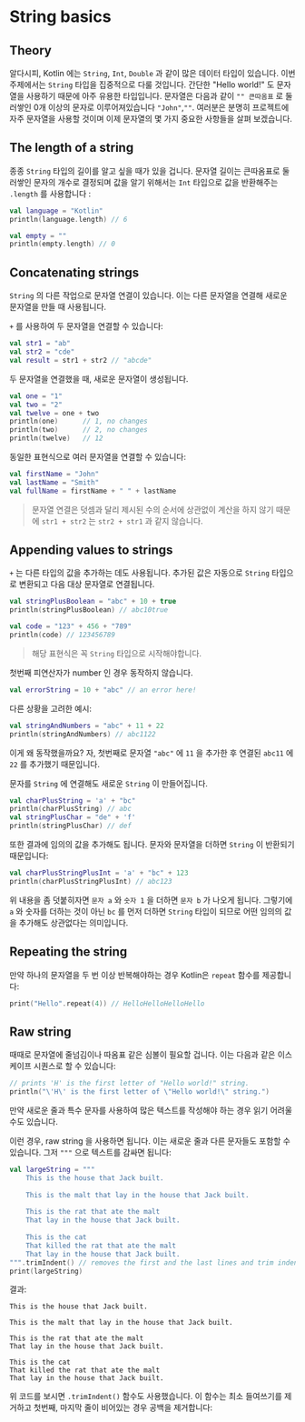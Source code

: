# String basics

## Theory

알다시피, Kotlin 에는 `String`, `Int`, `Double` 과 같이 많은 데이터 타입이 있습니다. 이번 주제에서는 `String` 타입을 집중적으로 다룰 것입니다. 간단한 "Hello world!" 도 문자열을 사용하기 때문에 아주 유용한 타입입니다. 문자열은 다음과 같이 `"" 큰따옴표`  로 둘러쌓인 0개 이상의 문자로 이루어져있습니다 `"John"`,`""`. 여러분은 분명히 프로젝트에 자주 문자열을 사용할 것이며 이제 문자열의 몇 가지 중요한 사항들을 살펴 보겠습니다. 



## The length of a string

종종 `String` 타입의 길이를 알고 싶을 때가 있을 겁니다. 문자열 길이는 큰따옴표로 둘러쌓인 문자의 개수로 결정되며 값을 알기 위해서는 `Int` 타입으로 값을 반환해주는 `.length` 를 사용합니다 :

```kotlin
val language = "Kotlin"
println(language.length) // 6

val empty = ""
println(empty.length) // 0
```



## Concatenating strings

`String` 의 다른 작업으로 문자열 연결이 있습니다. 이는 다른 문자열을 연결해 새로운 문자열을 만들 때 사용됩니다.

`+` 를 사용하여 두 문자열을 연결할 수 있습니다:

```kotlin
val str1 = "ab"
val str2 = "cde"
val result = str1 + str2 // "abcde"
```

두 문자열을 연결했을 때, 새로운 문자열이 생성됩니다.

```kotlin
val one = "1"
val two = "2"
val twelve = one + two 
println(one)      // 1, no changes
println(two)      // 2, no changes
println(twelve)   // 12
```

동일한 표현식으로 여러 문자열을 연결할 수 있습니다:

```kotlin
val firstName = "John"
val lastName = "Smith"
val fullName = firstName + " " + lastName
```

> 문자열 연결은 덧셈과 달리 제시된 수의 순서에 상관없이 계산을 하지 않기 때문에 `str1 + str2` 는 `str2 + str1` 과 같지 않습니다. 



## Appending values to strings

`+` 는 다른 타입의 값을 추가하는 데도 사용됩니다. 추가된 값은 자동으로 `String` 타입으로 변환되고 다음 대상 문자열로 연결됩니다.

```kotlin
val stringPlusBoolean = "abc" + 10 + true
println(stringPlusBoolean) // abc10true

val code = "123" + 456 + "789"
println(code) // 123456789
```

> 해당 표현식은 꼭 `String` 타입으로 시작해야합니다.

첫번째 피연산자가 number 인 경우 동작하지 않습니다.

```kotlin
val errorString = 10 + "abc" // an error here!
```

다른 상황을 고려한 예시:

```kotlin
val stringAndNumbers = "abc" + 11 + 22
println(stringAndNumbers) // abc1122
```

이게 왜 동작했을까요? 자, 첫번째로 문자열 `"abc"` 에 `11` 을 추가한 후 연결된 `abc11` 에  `22` 를 추가했기 때문입니다.

문자를 `String` 에 연결해도 새로운 `String` 이 만들어집니다.

```kotlin
val charPlusString = 'a' + "bc"
println(charPlusString) // abc
val stringPlusChar = "de" + 'f'
println(stringPlusChar) // def
```

또한 결과에 임의의 값을 추가해도 됩니다. 문자와 문자열을 더하면 `String` 이 반환되기 때문입니다:

```kotlin
val charPlusStringPlusInt = 'a' + "bc" + 123
println(charPlusStringPlusInt) // abc123
```

위 내용을 좀 덧붙히자면 `문자 a` 와 `숫자 1` 을 더하면  `문자 b` 가 나오게 됩니다. 그렇기에 `a` 와 숫자를 더하는 것이 아닌 `bc` 를 먼저 더하면 `String` 타입이 되므로 어떤 임의의 값을 추가해도 상관없다는 의미입니다.



## Repeating the string

만약 하나의 문자열을 두 번 이상 반복해야하는 경우 Kotlin은 `repeat` 함수를 제공합니다:

```kotlin
print("Hello".repeat(4)) // HelloHelloHelloHello
```



## Raw string

때때로 문자열에 줄넘김이나 따옴표 같은 심볼이 필요할 겁니다. 이는 다음과 같은 이스케이프 시퀀스로 할 수 있습니다:

```kotlin
// prints 'H' is the first letter of "Hello world!" string.
println("\'H\' is the first letter of \"Hello world!\" string.")
```

만약 새로운 줄과 특수 문자를 사용하여 많은 텍스트를 작성해야 하는 경우 읽기 어려울 수도 있습니다.

이런 경우, raw string 을 사용하면 됩니다. 이는 새로운 줄과 다른 문자들도 포함할 수 있습니다. 그저 `"""` 으로 텍스트를 감싸면 됩니다:

```kotlin
val largeString = """
    This is the house that Jack built.
      
    This is the malt that lay in the house that Jack built.
       
    This is the rat that ate the malt
    That lay in the house that Jack built.
       
    This is the cat
    That killed the rat that ate the malt
    That lay in the house that Jack built.
""".trimIndent() // removes the first and the last lines and trim indents
print(largeString)
```

결과:

```no-highlight
This is the house that Jack built.

This is the malt that lay in the house that Jack built.

This is the rat that ate the malt
That lay in the house that Jack built.

This is the cat
That killed the rat that ate the malt
That lay in the house that Jack built.
```

위 코드를 보시면 `.trimIndent()` 함수도 사용했습니다. 이 함수는 최소 들여쓰기를 제거하고 첫번째, 마지막 줄이 비어있는 경우 공백을 제거합니다:

